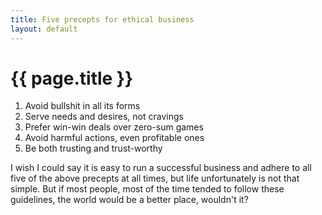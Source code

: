 ```yaml
---
title: Five precepts for ethical business
layout: default
---
```


# {{ page.title }}

1. Avoid bullshit in all its forms
2. Serve needs and desires, not cravings
3. Prefer win-win deals over zero-sum games
4. Avoid harmful actions, even profitable ones
5. Be both trusting and trust-worthy

I wish I could say it is easy to run a successful business and adhere to all
five of the above precepts at all times, but life unfortunately is not that
simple. But if most people, most of the time tended to follow these guidelines,
the world would be a better place, wouldn't it?
